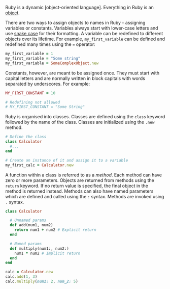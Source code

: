 Ruby is a dynamic [object-oriented language]. Everything in Ruby is an [object][object].

There are two ways to assign objects to names in Ruby - assigning variables or constants. Variables always start with lower-case letters and use [snake case][snake-case] for their formatting. A variable can be redefined to different objects over its lifetime. For example, `my_first_variable` can be defined and redefined many times using the `=` operator:

```ruby
my_first_variable = 1
my_first_variable = "Some string"
my_first_variable = SomeComplexObject.new
```

Constants, however, are meant to be assigned once. They must start with capital letters and are normally written in block capitals with words separated by underscores. For example:

```ruby
MY_FIRST_CONSTANT = 10

# Redefining not allowed
# MY_FIRST_CONSTANT = "Some String"
```

Ruby is organised into classes. Classes are defined using the `class` keyword followed by the name of the class. Classes are initialized using the `.new` method.

```ruby
# Define the class
class Calculator
  #...
end

# Create an instance of it and assign it to a variable
my_first_calc = Calculator.new
```

A function within a class is referred to as a _method_. Each method can have zero or more parameters. Objects are returned from methods using the `return` keyword. If no return value is specified, the final object in the method is returned instead. Methods can also have named parameters which are defined and called using the `:` syntax.  Methods are invoked using `.` syntax.

```ruby
class Calculator

  # Unnamed params
  def add(num1, num2)
    return num1 + num2 # Explicit return
  end

  # Named params
  def multiply(num1:, num2:)
    num1 * num2 # Implicit return
  end
end

calc = Calculator.new
calc.add(1, 3)
calc.multiply(num1: 2, num_2: 5)
```

[object-oriented-programming]: https://ruby-doc.org/docs/ruby-doc-bundle/UsersGuide/rg/oothinking.html
[object]: ../../../../../../reference/concepts/objects.md
[snake-case]: https://en.wikipedia.org/wiki/Snake_case
